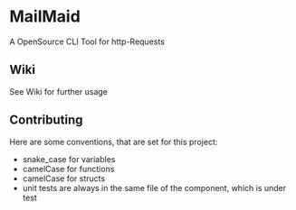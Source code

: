 # MailMaid
A OpenSource CLI Tool for http-Requests

## Wiki
See Wiki for further usage

## Contributing
Here are some conventions, that are set for this project:
* snake_case for variables
* camelCase for functions
* camelCase for structs
* unit tests are always in the same file of the component, which is under test